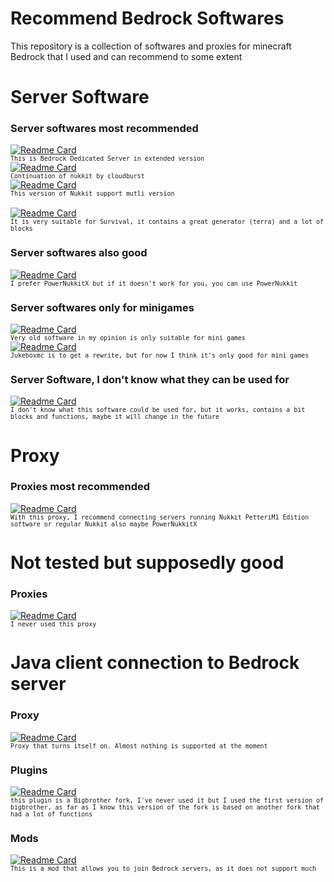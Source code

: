 
# Recommend Bedrock Softwares
This repository is a collection of softwares and proxies for minecraft Bedrock that I used and can recommend to some extent

# Server Software
### Server softwares most recommended 
[![Readme Card](https://github-readme-stats.vercel.app/api/pin/?username=bdsx&repo=bdsx)](https://github.com/bdsx/bdsx)</br>
<sup>``This is Bedrock Dedicated Server in extended version``</sup></br>
[![Readme Card](https://github-readme-stats.vercel.app/api/pin/?username=CloudburstMC&repo=Nukkit)](https://github.com/CloudburstMC/Nukkit)</br>
<sup>``Continuation of nukkit by cloudburst``</sup></br>
[![Readme Card](https://github-readme-stats.vercel.app/api/pin/?username=petterim1&repo=NukkitPetteriM1Edition)](https://github.com/PetteriM1/NukkitPetteriM1Edition)</br>
<sup>``This version of Nukkit support mutli version``</sup></br></br>
[![Readme Card](https://github-readme-stats.vercel.app/api/pin/?username=PowerNukkitX&repo=PowerNukkitX)](https://github.com/PowerNukkitX/PowerNukkitX)</br>
<sup>``It is very suitable for Survival, it contains a great generator (terra) and a lot of blocks``</sup></br>
### Server softwares also good 
[![Readme Card](https://github-readme-stats.vercel.app/api/pin/?username=PowerNukkit&repo=PowerNukkit)](https://github.com/PowerNukkit/PowerNukkit)</br>
<sup>``I prefer PowerNukkitX but if it doesn't work for you, you can use PowerNukkit``</sup></br>
### Server softwares only for minigames
[![Readme Card](https://github-readme-stats.vercel.app/api/pin/?username=pmmp&repo=PocketMine-MP)](https://github.com/pmmp/PocketMine-MP)</br>
<sup>``Very old software in my opinion is only suitable for mini games``</sup></br>
[![Readme Card](https://github-readme-stats.vercel.app/api/pin/?username=LucGamesYT&repo=JukeboxMC)](https://github.com/LucGamesYT/JukeboxMC)</br>
<sup>``Jukeboxmc is to get a rewrite, but for now I think it's only good for mini games``</sup></br>
### Server Software, I don't know what they can be used for 
[![Readme Card](https://github-readme-stats.vercel.app/api/pin/?username=df-mc&repo=dragonfly)](https://github.com/df-mc/dragonfly)</br>
<sup>``I don't know what this software could be used for, but it works, contains a bit  blocks and functions, maybe it will change in the future``</sup></br>

# Proxy
### Proxies most recommended 
[![Readme Card](https://github-readme-stats.vercel.app/api/pin/?username=WaterdogPE&repo=WaterdogPE)](https://github.com/WaterdogPE/WaterdogPE)</br>
<sup>``With this proxy, I recommend connecting servers running Nukkit PetteriM1 Edition software or regular Nukkit also maybe PowerNukkitX``</sup></br>
# Not tested but supposedly good
### Proxies
[![Readme Card](https://github-readme-stats.vercel.app/api/pin/?username=CloudburstMC&repo=Nemisys)](https://github.com/CloudburstMC/Nemisys)</br>
<sup>``I never used this proxy``</sup></br>

# Java client connection to Bedrock server
### Proxy
[![Readme Card](https://github-readme-stats.vercel.app/api/pin/?username=DavyCraft648&repo=Barrel)](https://github.com/DavyCraft648/Barrel)</br>
<sup>``Proxy that turns itself on.
Almost nothing is supported at the moment``</sup></br>
### Plugins
[![Readme Card](https://github-readme-stats.vercel.app/api/pin/?username=DavyCraft648&repo=BigBrother-NG)](https://github.com/DavyCraft648/BigBrother-NG)</br>
<sup>``this plugin is a Bigbrother fork, I've never used it but I used the first version of bigbrother, as far as I know this version of the fork is based on another fork that had a lot of functions``</sup></br>
### Mods
[![Readme Card](https://github-readme-stats.vercel.app/api/pin/?username=Flonja&repo=TunnelMC)](https://github.com/Flonja/TunnelMC)</br>
<sup>``This is a mod that allows you to join Bedrock servers, as it does not support much``</sup></br>

